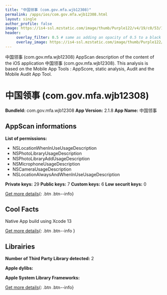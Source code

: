 ```yaml
---
title: "中国领事 (com.gov.mfa.wjb12308)"
permalink: /apps/ios/com.gov.mfa.wjb12308.html
layout: single
author_profile: false
image: https://is4-ssl.mzstatic.com/image/thumb/Purple122/v4/19/c0/53/19c053a2-7610-862d-27b0-cc6282a926bc/AppIcon-1x_U007emarketing-0-5-0-0-85-220.png/512x512bb.jpg
header: 
     overlay_filter: 0.5 # same as adding an opacity of 0.5 to a black background
     overlay_image: https://is4-ssl.mzstatic.com/image/thumb/Purple122/v4/19/c0/53/19c053a2-7610-862d-27b0-cc6282a926bc/AppIcon-1x_U007emarketing-0-5-0-0-85-220.png/512x512bb.jpg
---
```

中国领事 (com.gov.mfa.wjb12308) AppScan description of the content of the iOS application 中国领事 (com.gov.mfa.wjb12308). This analysis is based on the Mobile App Tools : AppScore, static analysis, Audit and the Mobile Audit App Tool.

# 中国领事 (com.gov.mfa.wjb12308)

**BundleId:** com.gov.mfa.wjb12308
**App Version:** 2.1.8
**App Name:** 中国领事


## AppScan informations 

**List of permissions:** 
- NSLocationWhenInUseUsageDescription
- NSPhotoLibraryUsageDescription
- NSPhotoLibraryAddUsageDescription
- NSMicrophoneUsageDescription
- NSCameraUsageDescription
- NSLocationAlwaysAndWhenInUseUsageDescription
  
  
**Private keys:** 29
**Public keys:** 7
**Custom keys:** 6
**Low securit keys:** 0
  
[Get more details](/pricing.html){: .btn .btn--info}

## Cool Facts

Native App
build using Xcode 13
  
[Get more details](/pricing.html){: .btn .btn--info }

## Librairies 
**Number of Third Party Library detected:** 2


**Apple dylibs:**


**Apple System Library Frameworks:**


  
[Get more details](/pricing.html){: .btn .btn--info}


